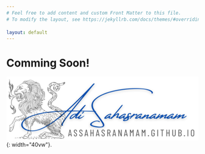 ```yaml
---
# Feel free to add content and custom Front Matter to this file.
# To modify the layout, see https://jekyllrb.com/docs/themes/#overriding-theme-defaults

layout: default
---
```


# Comming Soon! 


![About 4](https://github.com/ASSahasranamam/thesis/blob/primary/thesis/logo.png?raw=true) {: width="40vw"}.
